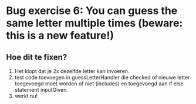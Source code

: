# Bug exercise 6: You can guess the same letter multiple times (beware: this is a new feature!)

## Hoe dit te fixen?

1. Het klopt dat je 2x dezelfde letter kan invoeren.
2. test code toevoegen in guessLetterHandler die checked of nieuwe letter toegevoegd moet worden of niet (includes) en toegevoegd aan if else statement inputGiven.
3. werkt nu!
